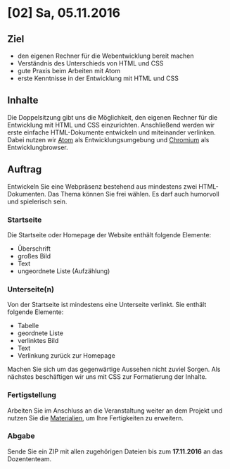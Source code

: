 # [02] Sa, 05.11.2016

## Ziel

* den eigenen Rechner für die Webentwicklung bereit machen
* Verständnis des Unterschieds von HTML und CSS
* gute Praxis beim Arbeiten mit Atom
* erste Kenntnisse in der Entwicklung mit HTML und CSS

## Inhalte

Die Doppelsitzung gibt uns die Möglichkeit, den eigenen Rechner für die Entwicklung mit HTML und CSS einzurichten. Anschließend werden wir erste einfache HTML-Dokumente entwickeln und miteinander verlinken. Dabei nutzen wir [Atom](https://atom.io/) als Entwicklungsumgebung und [Chromium](https://www.chromium.org/Home) als Entwicklungbrowser.

## Auftrag

Entwickeln Sie eine Webpräsenz bestehend aus mindestens zwei HTML-Dokumenten. Das Thema können Sie frei wählen. Es darf auch humorvoll und spielerisch sein.

### Startseite

Die Startseite oder Homepage der Website enthält folgende Elemente:

* Überschrift
* großes Bild
* Text
* ungeordnete Liste (Aufzählung)

### Unterseite(n)

Von der Startseite ist mindestens eine Unterseite verlinkt. Sie enthält folgende Elemente:

* Tabelle
* geordnete Liste
* verlinktes Bild
* Text
* Verlinkung zurück zur Homepage

Machen Sie sich um das gegenwärtige Aussehen nicht zuviel Sorgen. Als nächstes beschäftigen wir uns mit CSS zur Formatierung der Inhalte.

### Fertigstellung

Arbeiten Sie im Anschluss an die Veranstaltung weiter an dem Projekt und nutzen Sie die [Materialien](../material/html5.md), um Ihre Fertigkeiten zu erweitern.

### Abgabe

Sende Sie ein ZIP mit allen zugehörigen Dateien bis zum **17.11.2016** an das Dozententeam.
